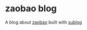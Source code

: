 # zaobao blog

A blog about [zaobao](https://github.com/sorrycc/zaobao) built with [sublog](https://github.com/sinchang/sublog)
